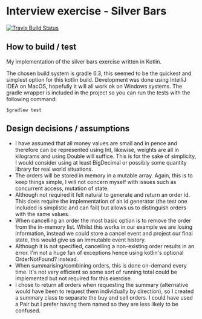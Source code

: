 # Interview exercise - Silver Bars

[![Travis Build Status](https://api.travis-ci.org/tonyklawrence/silverbars.svg)](https://travis-ci.org/tonyklawrence/silverbars)

## How to build / test

My implementation of the silver bars exercise written in Kotlin.

The chosen build system is gradle 6.3, this seemed to be the quickest and simplest option for this kotlin build.
Development was done using IntelliJ IDEA on MacOS, hopefully it will all work ok on Windows systems.  The gradle wrapper is included in the project so you can run the tests with the following command:

    $gradlew test

## Design decisions / assumptions

* I have assumed that all money values are small and in pence and therefore can be represented using Int, likewise, weights are all in kilograms and using Double will suffice.  This is for the sake of simplicity, I would consider using at least BigDecimal or possibly some quantity library for real world situations.
* The orders will be stored in memory in a mutable array.  Again, this is to keep things simple, I will not concern myself with issues such as concurrent access, mutation of state.
* Although not required it felt natural to generate and return an order id.  This does require the implementation of an id generator (the test one included is simplistic and can fail) but allows us to distinguish orders with the same values.
* When cancelling an order the most basic option is to remove the order from the in-memory list.  Whilst this works in our example we are losing information, instead we could store a cancel event and project our final state, this would give us an immutable event history.
* Although it is not specified, cancelling a non-existing order results in an error.  I'm not a huge fan of exceptions hence using kotlin's optional OrderNotFound? instead.
* When summarising/combining orders, this is done on-demand every time.  It's not very efficient so some sort of running total could be implemented but not required for this exercise.
* I chose to return all orders when requesting the summary (alternative would have been to request them individually by direction), so I created a summary class to separate the buy and sell orders.  I could have used a Pair but I prefer having them named so they are less likely to be confused. 

